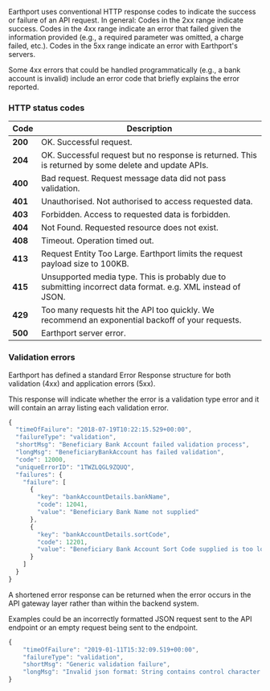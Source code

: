 Earthport uses conventional HTTP response codes to indicate the success or failure of an API request. In general: Codes in the 2xx range indicate success. Codes in the 4xx range indicate an error that failed given the information provided (e.g., a required parameter was omitted, a charge failed, etc.). Codes in the 5xx range indicate an error with Earthport's servers.

Some 4xx errors that could be handled programmatically (e.g., a bank account is invalid) include an error code that briefly explains the error reported.

### HTTP status codes

| Code        | Description           |
| ---------------|-------------------------- |
| **200**   | OK. Successful request. |
| **204**   | OK. Successful request but no response is returned. This is returned by some delete and update APIs. |
| **400**   | Bad request. Request message data did not pass validation. |
| **401**   | Unauthorised. Not authorised to access requested data. |
| **403**   | Forbidden. Access to requested data is forbidden. |
| **404**   | Not Found. Requested resource does not exist. |
| **408**   | Timeout. Operation timed out. |
| **413**   | Request Entity Too Large. Earthport limits the request payload size to 100KB. |
| **415**   | Unsupported media type. This is probably due to submitting incorrect data format. e.g. XML instead of JSON. |
| **429**   | Too many requests hit the API too quickly. We recommend an exponential backoff of your requests. |
| **500**   | Earthport server error. |

### Validation errors

Earthport has defined a standard Error Response structure for both validation (4xx) and application errors (5xx).

This response will indicate whether the error is a validation type error and it will contain an array listing each validation error.


```javascript
{
  "timeOfFailure": "2018-07-19T10:22:15.529+00:00",
  "failureType": "validation",
  "shortMsg": "Beneficiary Bank Account failed validation process",
  "longMsg": "BeneficiaryBankAccount has failed validation",
  "code": 12000,
  "uniqueErrorID": "1TWZLQGL9ZQUQ",
  "failures": {
    "failure": [
      {
        "key": "bankAccountDetails.bankName",
        "code": 12041,
        "value": "Beneficiary Bank Name not supplied"
      },
      {
        "key": "bankAccountDetails.sortCode",
        "code": 12201,
        "value": "Beneficiary Bank Account Sort Code supplied is too long"
      }
    ]
  }
}
```

A shortened error response can be returned when the error occurs in the API gateway layer rather than within the backend system. 

Examples could be an incorrectly formatted JSON request sent to the API endpoint or an empty request being sent to the endpoint.

```Javascript
{
    "timeOfFailure": "2019-01-11T15:32:09.519+00:00",
    "failureType": "validation",
    "shortMsg": "Generic validation failure",
    "longMsg": "Invalid json format: String contains control character."
}
```